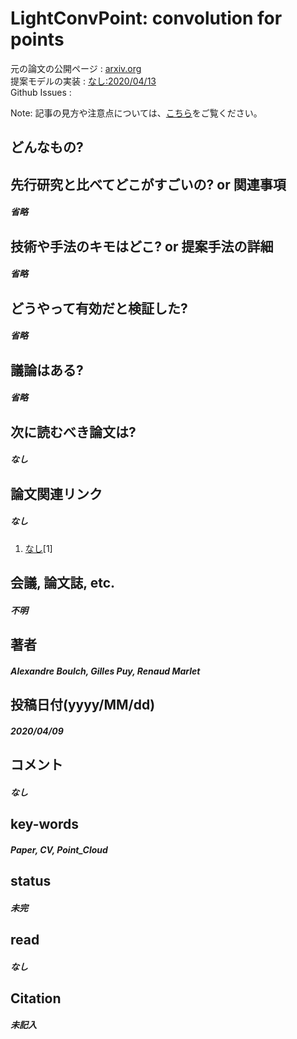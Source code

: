 # LightConvPoint: convolution for points

元の論文の公開ページ : [arxiv.org](https://arxiv.org/abs/2004.04462)  
提案モデルの実装 : [なし:2020/04/13]()  
Github Issues : []()  

Note: 記事の見方や注意点については、[こちら](/)をご覧ください。

## どんなもの?

## 先行研究と比べてどこがすごいの? or 関連事項
##### 省略

## 技術や手法のキモはどこ? or 提案手法の詳細
##### 省略

## どうやって有効だと検証した?
##### 省略

## 議論はある?
##### 省略

## 次に読むべき論文は?
##### なし

## 論文関連リンク
##### なし
1. [なし]()[1]

## 会議, 論文誌, etc.
##### 不明

## 著者
##### Alexandre Boulch, Gilles Puy, Renaud Marlet

## 投稿日付(yyyy/MM/dd)
##### 2020/04/09

## コメント
##### なし

## key-words
##### Paper, CV, Point_Cloud

## status
##### 未完

## read
##### なし

## Citation
##### 未記入
